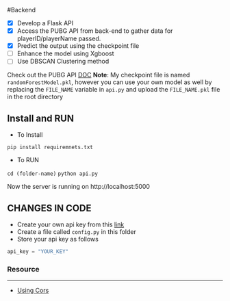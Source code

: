 #Backend

- [x] Develop a Flask API
- [x] Access the PUBG API from back-end to gather data for playerID/playerName passed.
- [x] Predict the output using the checkpoint file
- [ ] Enhance the model using Xgboost
- [ ] Use DBSCAN Clustering method

Check out the PUBG API [DOC](https://documentation.pubg.com/en/players-endpoint.html)
**Note**: My checkpoint file is named `randomForestModel.pkl`, however you can use your own model as well by replacing the `FILE_NAME` variable in `api.py` and upload the `FILE_NAME.pkl` file in the root directory

## Install and RUN

* To Install

`pip install requiremnets.txt`

* To RUN

`cd (folder-name)`
`python api.py`

Now the server is running on http://localhost:5000

## CHANGES IN CODE

* Create your own api key from this [link](#)
* Create a file called `config.py` in this folder
* Store your api key as follows
```python
api_key = "YOUR_KEY"
```


### Resource

<hr>

* [Using Cors](https://www.html5rocks.com/en/tutorials/cors/)
